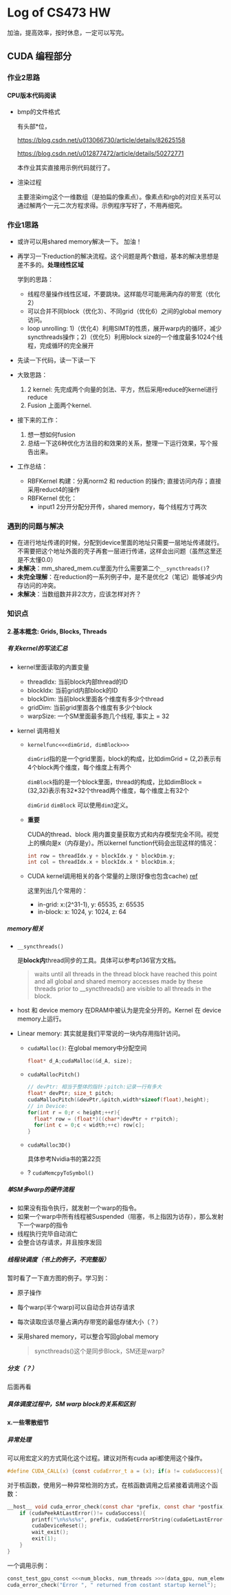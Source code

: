 # Log of CS473 HW
加油，提高效率，按时休息，一定可以写完。
## CUDA 编程部分
### 作业2思路
#### CPU版本代码阅读
- bmp的文件格式

  有头部*位，

  https://blog.csdn.net/u013066730/article/details/82625158

  https://blog.csdn.net/u012877472/article/details/50272771

  本作业其实直接用示例代码就行了。
- 渲染过程
  
  主要渲染img这个一维数组（是拍扁的像素点）。像素点和rgb的对应关系可以通过解两个一元二次方程求得。示例程序写好了，不用再细究。
### 作业1思路
- 或许可以用shared memory解决一下。
加油！
- 再学习一下reduction的解决流程。这个问题是两个数组，基本的解决思想是差不多的。**处理线性区域**

  学到的思路：
  - 线程尽量操作线性区域，不要跳块。这样能尽可能用满内存的带宽（优化2）
  - 可以合并不同block（优化3）、不同grid（优化6）之间的global memory访问。
  - loop unrolling: 1)（优化4）利用SIMT的性质，展开warp内的循环，减少syncthreads操作；2)（优化5）利用block size的一个维度最多1024个线程，完成循环的完全展开
- 先读一下代码，读一下读一下
- 大致思路：
  1. 2 kernel: 先完成两个向量的剑法、平方，然后采用reduce的kernel进行reduce
  2. Fusion 上面两个kernel.

- 接下来的工作：
  1. 想一想如何fusion
  2. 总结一下这6种优化方法目的和效果的关系，整理一下运行效果，写个报告出来。
- 工作总结：
  - RBFKernel 构建：分离norm2 和 reduction 的操作; 直接访问内存；直接采用reduct4的操作
  - RBFKernel 优化：
    - input1 2分开分配分开传，shared memory，每个线程方寸两次

### 遇到的问题与解决

- 在进行地址传递的时候，分配到device里面的地址只需要一层地址传递就行。不需要把这个地址外面的壳子再套一层进行传递，这样会出问题（虽然这里还是不太懂0.0）
- **未解决**：mm_shared_mem.cu里面为什么需要第二个`__syncthreads()`?
- **未完全理解**：在reduction的一系列例子中，是不是优化2（笔记）能够减少内存访问的冲突。
- **未解决**：当数组数并非2次方，应该怎样对齐？

### 知识点
#### 2.基本概念: Grids, Blocks, Threads

##### 有关kernel的写法汇总
- kernel里面读取的内置变量
  - threadIdx: 当前block内部thread的ID
  - blockIdx: 当前grid内部block的ID
  - blockDim: 当前block里面各个维度有多少个thread
  - gridDim: 当前grid里面各个维度有多少个block
  - warpSize: 一个SM里面最多跑几个线程, 事实上 = 32

- kernel 调用相关
  - `kernelfunc<<<dimGrid, dimBlock>>>`

    `dimGrid`指的是一个grid里面，block的构成，比如dimGrid = (2,2)表示有4个block两个维度，每个维度上有两个

    `dimBlock`指的是一个block里面，thread的构成，比如dimBlock = (32,32)表示有32*32个thread两个维度，每个维度上有32个

    `dimGrid` `dimBlock` 可以使用`dim3`定义。
  - **重要**
    
    CUDA的thread、block 用内置变量获取方式和内存模型完全不同。视觉上的横向是x（内存是y）。所以kernel function代码会出现这样的情况：
    ```c
    int row = threadIdx.y + blockIdx.y * blockDim.y;
    int col = threadIdx.x + blockIdx.x * blockDim.x;
    ```
  - CUDA kernel调用相关的各个常量的上限(好像也包含cache) [ref](https://docs.nvidia.com/cuda/cuda-c-programming-guide/index.html#features-and-technical-specifications__technical-specifications-per-compute-capability)

    这里列出几个常用的：
    - in-grid: x:(2\^31-1), y: 65535, z: 65535
    - in-block: x: 1024, y: 1024, z: 64

  

##### memory相关
- `__syncthreads()`
  
  是**block内**thread同步的工具。具体可以参考p136官方文档。
  > waits until all threads in the thread block have reached this point and all global and shared
  memory accesses made by these threads prior to __syncthreads() are visible to all threads
  in the block.
- host 和 device memory 在DRAM中被认为是完全分开的。Kernel 在 device memory上运行。
- Linear memory: 其实就是我们平常说的一块内存用指针访问。
  - `cudaMalloc()`: 在global memory中分配空间
    ```c
    float* d_A;cudaMalloc(&d_A, size);
    ```
  - `cudaMallocPitch()`
    ```c
    // devPtr: 相当于整体的指针；pitch:记录一行有多大
    float* devPtr; size_t pitch;
    cudaMallocPitch(&devPtr,&pitch,width*sizeof(float),height);
    // in Device:
    for(int r = 0;r < height;++r){
      float* row = (float*)((char*)devPtr + r*pitch);
      for(int c = 0;c < width;++c) row[c];
    }
    ```
  - `cudaMalloc3D()`

    具体参考Nvidia书的第22页

  - ? `cudaMemcpyToSymbol()`


##### 单SM多warp的硬件流程

- 如果没有指令执行，就发射一个warp的指令。
- 如果一个warp中所有线程被Suspended（阻塞，书上指因为访存），那么发射下一个warp的指令
- 线程执行完毕自动消亡
- 会整合访存请求，并且按序发回

#####  线程块调度（书上的例子，不完整版）

暂时看了一下直方图的例子。学习到：

- 原子操作

- 每个warp(半个warp)可以自动合并访存请求

- 每次读取应该尽量占满内存带宽的最低存储大小（？）

- 采用shared memory，可以整合写回global memory

  > syncthreads()这个是同步Block，SM还是warp?


##### 分支（？）

后面再看

##### 具体调度过程中，SM warp block的关系和区别

#### x.一些零散细节

##### 异常处理

可以用宏定义的方式简化这个过程。建议对所有cuda api都使用这个操作。

```c
#define CUDA_CALL(x) {const cudaError_t a = (x); if(a != cudaSuccess){ printf("\nCUDA Error: %s (err_num = %d)\n", cudaGetErrorString(a),a); cudaDeviceReset(); assert(0);}}
```

对于核函数，使用另一种异常检测的方式，在核函数调用之后紧接着调用这个函数：

```c
__host__ void cuda_error_check(const char *prefix, const char *postfix){
    if (cudaPeekAtLastError()!= cudaSuccess){
        printf("\n%s%s%s", prefix, cudaGetErrorString(cudaGetLastError()), postfix);
        cudaDeviceReset();
        wait_exit();
        exit(1);
	}
}
```

一个调用示例：

```c
const_test_gpu_const <<<num_blocks, num_threads >>>(data_gpu, num_elements);
cuda_error_check("Error ", " returned from costant startup kernel");
```
